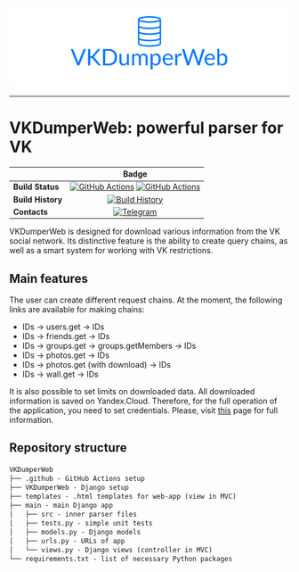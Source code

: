 <div align="center">
  <img src="logo.png"><br>
</div>

-----------------

# VKDumperWeb: powerful parser for VK
||Badge|
|------|:------:|
|**Build Status**|[![GitHub Actions](https://github.com/IvanMoskalenko/VKDumperWeb/workflows/Pylint/badge.svg?branch=master)](https://github.com/IvanMoskalenko/VKDumperWeb/actions?query=branch%3Amaster) [![GitHub Actions](https://github.com/IvanMoskalenko/VKDumperWeb/workflows/DjangoCI/badge.svg?branch=master)](https://github.com/IvanMoskalenko/VKDumperWeb/actions?query=branch%3Amaster)|
|**Build History**|[![Build History](https://buildstats.info/github/chart/IvanMoskalenko/VKDumperWeb)](https://github.com/IvanMoskalenko/VKDumperWeb/actions?query=branch%3Amaster) |
|**Contacts**|[![Telegram](https://raw.githubusercontent.com/Patrolavia/telegram-badge/master/ask.svg)](https://t.me/vnmsklnk)|

VKDumperWeb is designed for download various information from the VK social network. Its distinctive feature is the ability to create query chains, as well as a smart system for working with VK restrictions.

## Main features
The user can create different request chains. At the moment, the following links are available for making chains:
* IDs -> users.get -> IDs
* IDs -> friends.get -> IDs
* IDs -> groups.get -> groups.getMembers -> IDs
* IDs -> photos.get -> IDs
* IDs -> photos.get (with download) -> IDs
* IDs -> wall.get -> IDs

It is also possible to set limits on downloaded data. All downloaded information is saved on Yandex.Cloud. Therefore, for the full operation of the application, you need to set credentials. Please, visit [this](https://cloud.yandex.ru/docs/storage/tools/boto) page for full information.

## Repository structure
```
VKDumperWeb
├── .github - GitHub Actions setup
├── VKDumperWeb - Django setup
├── templates - .html templates for web-app (view in MVC)
├── main - main Django app
│   ├── src - inner parser files
│   ├── tests.py - simple unit tests
│   ├── models.py - Django models
│   ├── urls.py - URLs of app
│   └── views.py - Django views (controller in MVC)
└── requirements.txt - list of necessary Python packages
```
